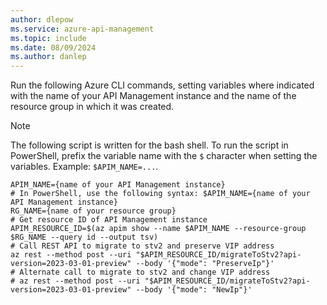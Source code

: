 ```yaml
---
author: dlepow
ms.service: azure-api-management
ms.topic: include
ms.date: 08/09/2024
ms.author: danlep
---
```


Run the following Azure CLI commands, setting variables where indicated with the name of your API Management instance and the name of the resource group in which it was created.

> [!NOTE]
> The following script is written for the bash shell. To run the script in PowerShell, prefix the variable name with the `$` character when setting the variables. Example: `$APIM_NAME=...`.

```azurecli
APIM_NAME={name of your API Management instance}
# In PowerShell, use the following syntax: $APIM_NAME={name of your API Management instance}
RG_NAME={name of your resource group}
# Get resource ID of API Management instance
APIM_RESOURCE_ID=$(az apim show --name $APIM_NAME --resource-group $RG_NAME --query id --output tsv)
# Call REST API to migrate to stv2 and preserve VIP address
az rest --method post --uri "$APIM_RESOURCE_ID/migrateToStv2?api-version=2023-03-01-preview" --body '{"mode": "PreserveIp"}'
# Alternate call to migrate to stv2 and change VIP address
# az rest --method post --uri "$APIM_RESOURCE_ID/migrateToStv2?api-version=2023-03-01-preview" --body '{"mode": "NewIp"}'
```  